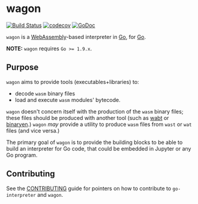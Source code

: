 wagon
=====

[![Build Status](https://travis-ci.org/eosspark/eos-go/wasmgo/wagon.svg?branch=master)](https://travis-ci.org/eosspark/eos-go/wasmgo/wagon)
[![codecov](https://codecov.io/gh/eosspark/eos-go/wasmgo/wagon/branch/master/graph/badge.svg)](https://codecov.io/gh/eosspark/eos-go/wasmgo/wagon)
[![GoDoc](https://godoc.org/github.com/eosspark/eos-go/wasmgo/wagon?status.svg)](https://godoc.org/github.com/eosspark/eos-go/wasmgo/wagon)

`wagon` is a [WebAssembly](http://webassembly.org)-based interpreter in [Go](https://golang.org), for [Go](https://golang.org).

**NOTE:** `wagon` requires `Go >= 1.9.x`.

## Purpose

`wagon` aims to provide tools (executables+libraries) to:

- decode `wasm` binary files
- load and execute `wasm` modules' bytecode.

`wagon` doesn't concern itself with the production of the `wasm` binary files;
these files should be produced with another tool (such as [wabt](https://github.com/WebAssembly/wabt) or [binaryen](https://github.com/WebAssembly/binaryen).)
`wagon` *may* provide a utility to produce `wasm` files from `wast` or `wat` files (and vice versa.)

The primary goal of `wagon` is to provide the building blocks to be able to build an interpreter for Go code, that could be embedded in Jupyter or any Go program.


## Contributing

See the [CONTRIBUTING](https://github.com/eosspark/eos-go/wasmgo/license/blob/master/CONTRIBUTE.md) guide for pointers on how to contribute to `go-interpreter` and `wagon`.
